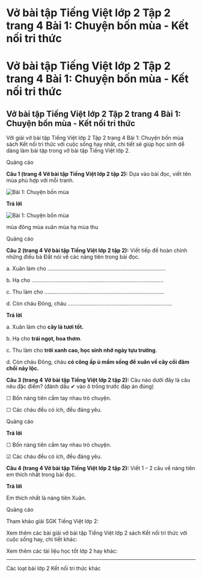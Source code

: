 # Vở bài tập Tiếng Việt lớp 2 Tập 2 trang 4 Bài 1: Chuyện bốn mùa - Kết nối tri thức

# Vở bài tập Tiếng Việt lớp 2 Tập 2 trang 4 Bài 1: Chuyện bốn mùa - Kết nối tri thức

## Vở bài tập Tiếng Việt lớp 2 Tập 2 trang 4 Bài 1: Chuyện bốn mùa - Kết nối tri thức

Với giải vở bài tập Tiếng Việt lớp 2 Tập 2 trang 4 Bài 1: Chuyện bốn mùa sách Kết nối tri thức với cuộc sống hay nhất, chi tiết sẽ giúp học sinh dễ dàng làm bài tập trong vở bài tập Tiếng Việt lớp 2.

Quảng cáo

**Câu 1 (trang 4 Vở bài tập Tiếng Việt lớp 2 tập 2):** Dựa vào bài đọc, viết tên mùa phù hợp với mỗi tranh.

![Bài 1: Chuyện bốn mùa](https://vietjack.com/vbt-tieng-viet-2-kn/images/bai-1-chuyen-bon-mua-35095.png)

**Trả lời**

![Bài 1: Chuyện bốn mùa](https://vietjack.com/vbt-tieng-viet-2-kn/images/bai-1-chuyen-bon-mua-35096.png)

mùa đông mùa xuân mùa hạ mùa thu

Quảng cáo

**Câu 2 (trang 4 Vở bài tập Tiếng Việt lớp 2 tập 2):** Viết tiếp để hoàn chỉnh những điều bà Đất nói về các nàng tiên trong bài đọc.

a. Xuân làm cho ……………………………………………………………………

b. Hạ cho ……………………………………………………………………………

c. Thu làm cho …………………………………………………………………….

d. Còn cháu Đông, cháu ……………………………………………………………

**Trả lời**

a. Xuân làm cho **cây lá tươi tốt.**

b. Hạ cho **trái ngọt, hoa thơm**.

c. Thu làm cho **trời xanh cao, học sinh nhớ ngày tựu trường**.

d. Còn cháu Đông, cháu **có công ấp ủ mầm sống để xuân về cây cối đâm chồi nảy lộc.**

**Câu 3 (trang 4** **Vở bài tập Tiếng Việt lớp 2 tập 2):** Câu nào dưới đây là câu nêu đặc điểm? (đánh dấu ✔ vào ô trống trước đáp án đúng)

☐ Bốn nàng tiên cầm tay nhau trò chuyện.

☐ Các cháu đều có ích, đều đáng yêu.

Quảng cáo

**Trả lời**

☐ Bốn nàng tiên cầm tay nhau trò chuyện.

☑ Các cháu đều có ích, đều đáng yêu.

**Câu 4 (trang 4 Vở bài tập Tiếng Việt lớp 2 tập 2):** Viết 1 – 2 câu về nàng tiên em thích nhất trong bài đọc.

**Trả lời**

Em thích nhất là nàng tiên Xuân.

Quảng cáo

Tham khảo giải SGK Tiếng Việt lớp 2:

Xem thêm các bài giải vở bài tập Tiếng Việt lớp 2 sách Kết nối tri thức với cuộc sống hay, chi tiết khác:

Xem thêm các tài liệu học tốt lớp 2 hay khác:

* * *

Các loạt bài lớp 2 Kết nối tri thức khác
